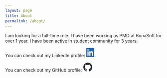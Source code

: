 ```yaml
---
layout: page
title: About
permalink: /about/
---
```


I am looking for a full-time role. I have been working as PMO at BonaSoft
for over 1 year. I have been active in student community for 3 years.

You can check out my LinkedIn profile:
[<img src="/photos/LI-In-Bug.png" style="height:30px; width:30px;"/>](https://www.linkedin.com/in/mpamula)

You can check out my GitHub profile:
[<img src="/photos/github-mark.png" style="height:30px; width:30px;"/>](https://github.com/magPamula)
